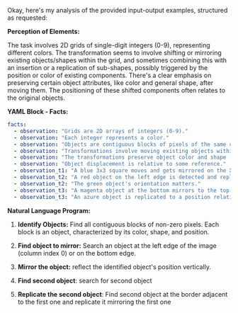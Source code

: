 Okay, here's my analysis of the provided input-output examples, structured as requested:

**Perception of Elements:**

The task involves 2D grids of single-digit integers (0-9), representing different colors. The transformation seems to involve shifting or mirroring existing objects/shapes within the grid, and sometimes combining this with an insertion or a replication of sub-shapes, possibly triggered by the position or color of existing components. There's a clear emphasis on preserving certain object attributes, like color and general shape, after moving them. The positioning of these shifted components often relates to the original objects.

**YAML Block - Facts:**


```yaml
facts:
  - observation: "Grids are 2D arrays of integers (0-9)."
  - observation: "Each integer represents a color."
  - observation: "Objects are contiguous blocks of pixels of the same color."
  - observation: "Transformations involve moving existing objects within the grid."
  - observation: "The transformations preserve object color and shape (to an extent)."
  - observation: "Object displacement is relative to some reference."
  - observation_t1: "A blue 3x3 square moves and gets mirrored on the X axis"
  - observation_t2: "A red object on the left edge is detected and replicated to include the green 'L' shape."
  - observation_t2: "The green object's orientation matters."
  - observation_t3: "A magenta object at the bottom mirrors to the top."
  - observation_t3: "An azure object is replicated to a position relative to the magenta object"

```


**Natural Language Program:**

1.  **Identify Objects:** Find all contiguous blocks of non-zero pixels. Each block is an object, characterized by its color, shape, and position.

2.  **Find object to mirror:** Search an object at the left edge of the image (column index 0) or on the bottom edge.

3.  **Mirror the object:** reflect the identified object's position vertically.

4. **Find second object**: search for second object
5. **Replicate the second object**: Find second object at the border adjacent to the first one and replicate it mirroring the first one

